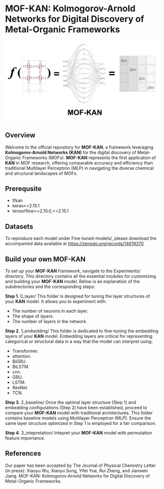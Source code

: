 # MOF-KAN: Kolmogorov-Arnold Networks for Digital Discovery of Metal-Organic Frameworks
![image](https://github.com/xiaoyu961031/MOF-KAN/blob/main/toc.jpg)

## Overview
Welcome to the official repository for **MOF-KAN**, a framework leveraging **Kolmogorov-Arnold Networks (KAN)** for the digital discovery of Metal-Organic Frameworks (MOFs). 
**MOF-KAN** represents the first application of **KAN** in MOF research, offering comparable accuracy and efficiency than traditional Multilayer Perceptron (MLP) in navigating the diverse chemical and structural landscapes of MOFs. 

## Prerequsite
- tfkan
- keras<=2.15.1
- tensorflow>=2.10.0,<=2.15.1

## Datasets
To reproduce each model under Fine-tuned-models/, please download the accompanied data available at https://zenodo.org/records/14619370

## Build your own MOF-KAN
To set up your **MOF-KAN** framework, navigate to the Experiments/ directory. This directory contains all the essential modules for customizing and building your **MOF-KAN** model. Below is an explanation of the subdirectories and the corresponding steps:

**Step 1**. 0_layer/
This folder is designed for tuning the layer structures of your **KAN** model. It allows you to experiment with:
- The number of neurons in each layer.
- The shape of layers.
- The number of layers in the network.

**Step 2**. 1_embedding/
This folder is dedicated to fine-tuning the embedding layers of your **KAN** model. Embedding layers are critical for representing categorical or structural data in a way that the model can interpret using:
- Transformer.
- attention.
- BiGRU.
- BiLSTM.
- cnn.
- GRU.
- LSTM.
- ResNet.
- TCN.

**Step 3**. 2_baseline/
Once the optimal layer structure (Step 1) and embedding configurations (Step 2) have been established, proceed to compare your **MOF-KAN** model with traditional architectures. This folder contains baseline models using Multilayer Perceptron (MLP). Ensure the same layer structure optimized in Step 1 is employed for a fair comparison.

**Step 4**. 3_intepretation/
Intepret your **MOF-KAN** model with permutation feature importance.

## References
Our paper has been accepted by The Journal of Physical Chemistry Letter (in press): Xiaoyu Wu, Xianyu Song, Yifei Yue, Rui Zheng, and Jianwen Jiang. MOF-KAN: Kolmogorov-Arnold Networks for Digital Discovery of Metal-Organic Frameworks.
